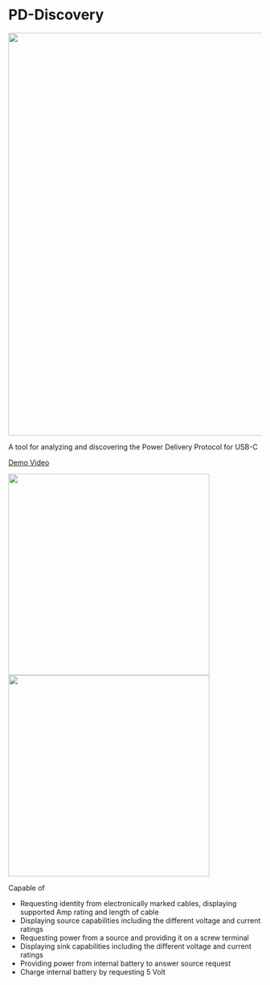 # PD-Discovery

<div>
  <p align="center">
    <img src="https://user-images.githubusercontent.com/15377557/170863060-a333ca22-36a8-4bdc-b410-0733faf0fd2d.png" width="800"> 
  </p>
</div>

A tool for analyzing and discovering the Power Delivery Protocol for USB-C

[Demo Video](https://youtu.be/lnGGlh1nLXM)

<p float="left">
  <img src="https://user-images.githubusercontent.com/15377557/170870043-d0d7b490-4102-4a29-aa08-2e8d0a1bbae9.jpg" width="400" />
  <img src="https://user-images.githubusercontent.com/15377557/170870051-aae1d5a8-2da9-4df8-882e-854b9eadd400.jpg" width="400" /> 
</p>

Capable of 
 - Requesting identity from electronically marked cables, displaying supported Amp rating and length of cable
 - Displaying source capabilities including the different voltage and current ratings
 - Requesting power from a source and providing it on a screw terminal 
 - Displaying sink capabilities including the different voltage and current ratings
 - Providing power from internal battery to answer source request
 - Charge internal battery by requesting 5 Volt
